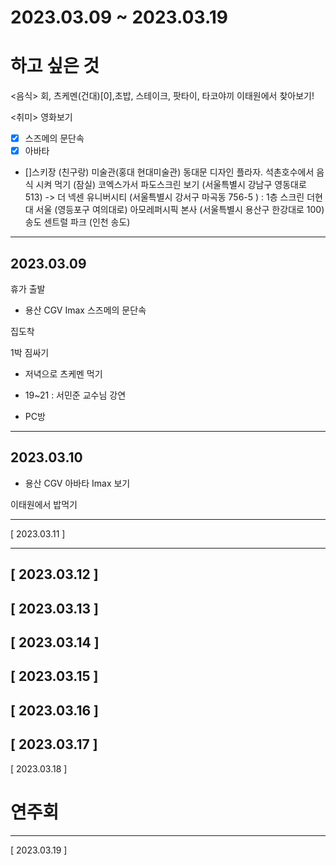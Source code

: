 # 2023.03.09 ~ 2023.03.19 #


# 하고 싶은 것
<음식>
회, 츠케멘(건대)[0],초밥, 스테이크, 팟타이, 타코야끼
이태원에서 찾아보기!

<취미>
영화보기
- [x] 스즈메의 문단속
- [x] 아바타 

- []스키장 (친구랑)
미술관(홍대 현대미술관)
동대문 디자인 플라자. 
석촌호수에서 음식 시켜 먹기 (잠실)
코엑스가서 파도스크린 보기 (서울특별시 강남구 영동대로 513) -> 더 넥센 유니버시티 (서울특별시 강서구 마곡동 756-5 ) : 1층 스크린
더현대 서울 (영등포구 여의대로)
아모레퍼시픽 본사 (서울특별시 용산구 한강대로 100)
송도 센트럴 파크 (인천 송도)



------------------------------------------------------------

## 2023.03.09

휴가 출발 

- 용산 CGV Imax 스즈메의 문단속

집도착 

1박 짐싸기 

- 저녁으로 츠케멘 먹기


- 19~21 : 서민준 교수님 강연

- PC방
------------------------------------------------------------
## 2023.03.10 

- 용산 CGV 아바타 Imax 보기

이태원에서 밥먹기



------------------------------------------------------------
[ 2023.03.11 ] 



------------------------------------------------------------
[ 2023.03.12 ] 
------------------------------------------------------------
[ 2023.03.13 ] 
------------------------------------------------------------
[ 2023.03.14 ] 
------------------------------------------------------------
[ 2023.03.15 ] 
------------------------------------------------------------
[ 2023.03.16 ] 
------------------------------------------------------------
[ 2023.03.17 ] 
------------------------------------------------------------
[ 2023.03.18 ] 

# 연주회


------------------------------------------------------------
[ 2023.03.19 ] 

